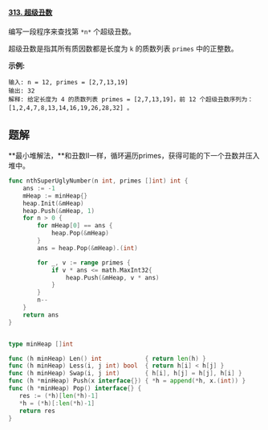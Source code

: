 #### [313. 超级丑数](https://leetcode-cn.com/problems/super-ugly-number/)

编写一段程序来查找第 `*n*` 个超级丑数。

超级丑数是指其所有质因数都是长度为 `k` 的质数列表 `primes` 中的正整数。

**示例:**

```
输入: n = 12, primes = [2,7,13,19]
输出: 32 
解释: 给定长度为 4 的质数列表 primes = [2,7,13,19]，前 12 个超级丑数序列为：[1,2,4,7,8,13,14,16,19,26,28,32] 。
```

## 题解



**最小堆解法，**和丑数II一样，循环遍历primes，获得可能的下一个丑数并压入堆中。

```go
func nthSuperUglyNumber(n int, primes []int) int {
    ans := -1
    mHeap := minHeap{}
    heap.Init(&mHeap)
    heap.Push(&mHeap, 1)
    for n > 0 {
        for mHeap[0] == ans {
            heap.Pop(&mHeap)
        }
        ans = heap.Pop(&mHeap).(int)

        for _, v := range primes {
            if v * ans <= math.MaxInt32{
                heap.Push(&mHeap, v * ans)
            }
        }
        n--
    }
    return ans
}


type minHeap []int

func (h minHeap) Len() int            { return len(h) }
func (h minHeap) Less(i, j int) bool  { return h[i] < h[j] }
func (h minHeap) Swap(i, j int)       { h[i], h[j] = h[j], h[i] }
func (h *minHeap) Push(x interface{}) { *h = append(*h, x.(int)) }
func (h *minHeap) Pop() interface{} {
   res := (*h)[len(*h)-1]
   *h = (*h)[:len(*h)-1]
   return res
}
```

